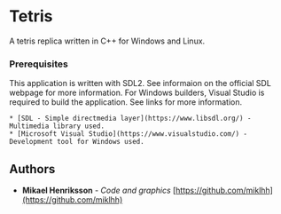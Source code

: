 # Tetris
A tetris replica written in C++ for Windows and Linux.

### Prerequisites
This application is written with SDL2. See informaion on the official SDL webpage for more information. For Windows builders, Visual Studio is required to build the application. See links for more information.
```
* [SDL - Simple directmedia layer](https://www.libsdl.org/) - Multimedia library used.
* [Microsoft Visual Studio](https://www.visualstudio.com/) - Development tool for Windows used.
```

## Authors
* **Mikael Henriksson** - *Code and graphics* [https://github.com/miklhh](https://github.com/miklhh)
